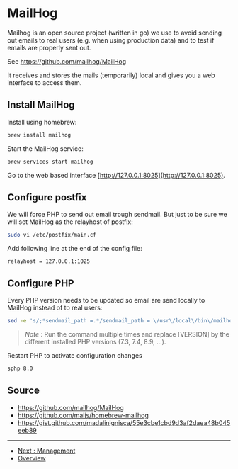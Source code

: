 # MailHog

Mailhog is an open source project (written in go) we use to avoid sending 
out emails to real users (e.g. when using production data) and to test if 
emails are properly sent out.

See https://github.com/mailhog/MailHog

It receives and stores the mails (temporarily) local and gives you a web 
interface to access them.


## Install MailHog

Install using homebrew:

```bash
brew install mailhog
```

Start the MailHog service:

```bash
brew services start mailhog
```

Go to the web based interface [http://127.0.0.1:8025](http://127.0.0.1:8025).

## Configure postfix

We will force PHP to send out email trough sendmail. But just to be sure we 
will set MailHog as the relayhost of postfix:

```bash
sudo vi /etc/postfix/main.cf
```

Add following line at the end of the config file:

```text
relayhost = 127.0.0.1:1025
```

## Configure PHP

Every PHP version needs to be updated so email are send locally to MailHog 
instead of to real users:

```bash
sed -e 's/;*sendmail_path =.*/sendmail_path = \/usr\/local\/bin\/mailhog sendmail test@test/' -i.bak $(brew --prefix)/etc/php/[VERSION]/php.ini
```

> *Note* : Run the command multiple times and replace [VERSION] by the different
> installed PHP versions (7.3, 7.4, 8.9, ...).

Restart PHP to activate configuration changes

```bash
sphp 8.0
```

## Source 

* https://github.com/mailhog/MailHog
* https://github.com/maijs/homebrew-mailhog
* https://gist.github.com/madalinignisca/55e3cbe1cbd9d3af2daea48b045eeb89

---

* [Next : Management](./Management.md)
* [Overview](../README.md)
